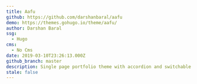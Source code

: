```yaml
---
title: Aafu
github: https://github.com/darshanbaral/aafu
demo: https://themes.gohugo.io/theme/aafu/
author: Darshan Baral
ssg:
  - Hugo
cms:
  - No Cms
date: 2019-03-10T23:26:13.000Z
github_branch: master
description: Single page portfolio theme with accordion and switchable dark/light theme
stale: false
---
```

